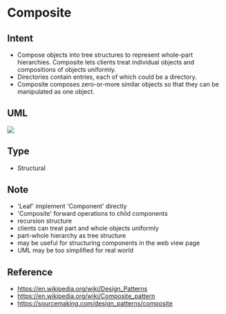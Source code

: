 # Composite

## Intent
- Compose objects into tree structures to represent whole-part
  hierarchies. Composite lets clients treat individual objects and
  compositions of objects uniformly.
- Directories contain entries, each of which could be a directory.
- Composite composes zero-or-more similar objects so that they can be
  manipulated as one object.

## UML
<img src="http://yuml.me/diagram/plain/class/[IComponent|+opeartion()],[Composite]+->[IComponent],[IComponent]^-.-[Composite],[IComponent]^-.-[Leaf]">
<!--
[IComponent|+opeartion()],
[Composite]+->[IComponent],
[IComponent]^-.-[Composite],
[IComponent]^-.-[Leaf],
-->

## Type
- Structural

## Note
- 'Leaf' implement 'Component' directly
- 'Composite' forward operations to child components
- recursion structure
- clients can treat part and whole objects uniformly
- part-whole hierarchy as tree structure
- may be useful for structuring components in the web view page
- UML may be too simplified for real world

## Reference
- https://en.wikipedia.org/wiki/Design_Patterns
- https://en.wikipedia.org/wiki/Composite_pattern
- https://sourcemaking.com/design_patterns/composite
